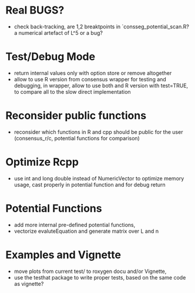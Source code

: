 # Real BUGS?

* check back-tracking, are 1,2 breaktpoints in `consseg_potential_scan.R?
a numerical artefact of L^5 or a bug?

# Test/Debug Mode

* return internal values only with option store or remove altogether
* allow to use R version from consensus wrapper for testing and
debugging, in wrapper, allow to use both and R version with test=TRUE,
to compare all to the slow direct implementation

# Reconsider public functions

* reconsider which functions in R and cpp should be public
for the user (consensus_r/c, potential functions for comparison)

# Optimize Rcpp

* use int and long double instead of NumericVector to optimize
memory usage, cast properly in potential function and for debug return

# Potential Functions

* add more internal pre-defined potential functions,
* vectorize evaluteEquation and generate matrix over L and n

# Examples and Vignette

* move plots from current test/ to roxygen docu and/or Vignette,
* use the testhat package to write proper tests, based on
the same code as vignette?


